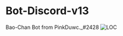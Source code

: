 # Bot-Discord-v13
Bao-Chan Bot from PinkDuwc._#2428
![LOC](https://tokei.rs/b1/github/hongduc-code-dao/Bot-Discord-v13?category=code)
